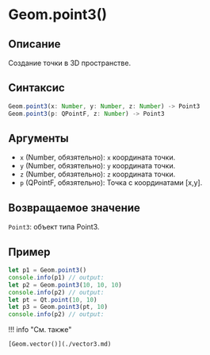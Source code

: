 # Geom.point3()

## Описание
Создание точки в 3D пространстве.

## Синтаксис
```javascript
Geom.point3(x: Number, y: Number, z: Number) -> Point3
Geom.point3(p: QPointF, z: Number) -> Point3
```

## Аргументы
- `x` (Number, обязятельно): `x` координата точки.
- `y` (Number, обязятельно): `y` координата точки.
- `z` (Number, обязятельно): `z` координата точки.
- `p` (QPointF, обязятельно): Точка с координатами [x,y].

## Возвращаемое значение
`Point3`: объект типа Point3.

## Пример
```javascript linenums="1"
let p1 = Geom.point3()
console.info(p1) // output:
let p2 = Geom.point3(10, 10, 10)
console.info(p2) // output:
let pt = Qt.point(10, 10)
let p3 = Geom.point3(pt, 10)
console.info(p2) // output:
```

!!! info "См. также"

    [Geom.vector()](./vector3.md)


